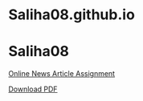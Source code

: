 # Saliha08.github.io

<h1>Saliha08</h1>

<p><a href="https://saliha08.github.io/BasWebDesign/Online%20News%20Article%20Assignment.html" target="blank">Online News Article Assignment</a></p> 


<a href="BasWebDesign/photosynthesis.pdf" download="photosynthesis.pdf">Download PDF</a>
